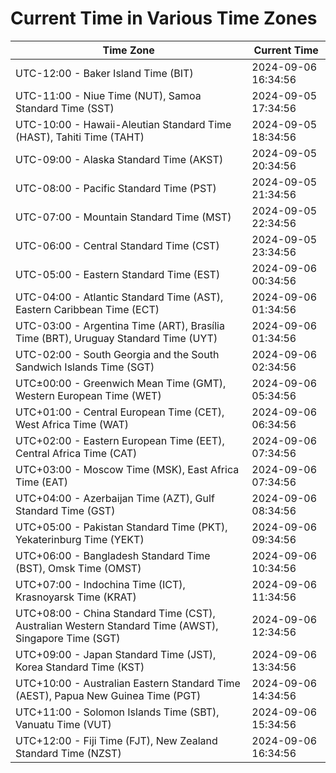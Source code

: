 # Current Time in Various Time Zones

| Time Zone | Current Time |
|-----------|--------------|
| UTC-12:00 - Baker Island Time (BIT) | 2024-09-06 16:34:56 |
| UTC-11:00 - Niue Time (NUT), Samoa Standard Time (SST) | 2024-09-05 17:34:56 |
| UTC-10:00 - Hawaii-Aleutian Standard Time (HAST), Tahiti Time (TAHT) | 2024-09-05 18:34:56 |
| UTC-09:00 - Alaska Standard Time (AKST) | 2024-09-05 20:34:56 |
| UTC-08:00 - Pacific Standard Time (PST) | 2024-09-05 21:34:56 |
| UTC-07:00 - Mountain Standard Time (MST) | 2024-09-05 22:34:56 |
| UTC-06:00 - Central Standard Time (CST) | 2024-09-05 23:34:56 |
| UTC-05:00 - Eastern Standard Time (EST) | 2024-09-06 00:34:56 |
| UTC-04:00 - Atlantic Standard Time (AST), Eastern Caribbean Time (ECT) | 2024-09-06 01:34:56 |
| UTC-03:00 - Argentina Time (ART), Brasília Time (BRT), Uruguay Standard Time (UYT) | 2024-09-06 01:34:56 |
| UTC-02:00 - South Georgia and the South Sandwich Islands Time (SGT) | 2024-09-06 02:34:56 |
| UTC±00:00 - Greenwich Mean Time (GMT), Western European Time (WET) | 2024-09-06 05:34:56 |
| UTC+01:00 - Central European Time (CET), West Africa Time (WAT) | 2024-09-06 06:34:56 |
| UTC+02:00 - Eastern European Time (EET), Central Africa Time (CAT) | 2024-09-06 07:34:56 |
| UTC+03:00 - Moscow Time (MSK), East Africa Time (EAT) | 2024-09-06 07:34:56 |
| UTC+04:00 - Azerbaijan Time (AZT), Gulf Standard Time (GST) | 2024-09-06 08:34:56 |
| UTC+05:00 - Pakistan Standard Time (PKT), Yekaterinburg Time (YEKT) | 2024-09-06 09:34:56 |
| UTC+06:00 - Bangladesh Standard Time (BST), Omsk Time (OMST) | 2024-09-06 10:34:56 |
| UTC+07:00 - Indochina Time (ICT), Krasnoyarsk Time (KRAT) | 2024-09-06 11:34:56 |
| UTC+08:00 - China Standard Time (CST), Australian Western Standard Time (AWST), Singapore Time (SGT) | 2024-09-06 12:34:56 |
| UTC+09:00 - Japan Standard Time (JST), Korea Standard Time (KST) | 2024-09-06 13:34:56 |
| UTC+10:00 - Australian Eastern Standard Time (AEST), Papua New Guinea Time (PGT) | 2024-09-06 14:34:56 |
| UTC+11:00 - Solomon Islands Time (SBT), Vanuatu Time (VUT) | 2024-09-06 15:34:56 |
| UTC+12:00 - Fiji Time (FJT), New Zealand Standard Time (NZST) | 2024-09-06 16:34:56 |
